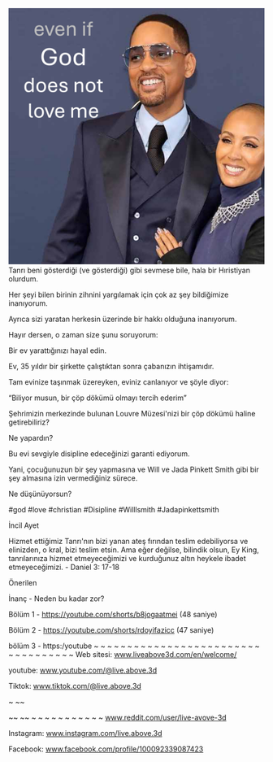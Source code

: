 ![Video cover image](../cover.jpg)
Tanrı beni gösterdiği (ve gösterdiği) gibi sevmese bile, hala bir Hıristiyan olurdum.

Her şeyi bilen birinin zihnini yargılamak için çok az şey bildiğimize inanıyorum.

Ayrıca sizi yaratan herkesin üzerinde bir hakkı olduğuna inanıyorum.

Hayır dersen, o zaman size şunu soruyorum:

Bir ev yarattığınızı hayal edin.

Ev, 35 yıldır bir şirkette çalıştıktan sonra çabanızın ihtişamıdır.

Tam evinize taşınmak üzereyken, eviniz canlanıyor ve şöyle diyor:

“Biliyor musun, bir çöp dökümü olmayı tercih ederim”

Şehrimizin merkezinde bulunan Louvre Müzesi'nizi bir çöp dökümü haline getirebiliriz?

Ne yapardın?

Bu evi sevgiyle disipline edeceğinizi garanti ediyorum.

Yani, çocuğunuzun bir şey yapmasına ve Will ve Jada Pinkett Smith gibi bir şey almasına izin vermediğiniz sürece.

Ne düşünüyorsun?


#god #love #christian #Disipline #Willlsmith #Jadapinkettsmith


İncil Ayet

Hizmet ettiğimiz Tanrı'nın bizi yanan ateş fırından teslim edebiliyorsa ve elinizden, o kral, bizi teslim etsin. Ama eğer değilse, bilindik olsun, Ey King, tanrılarınıza hizmet etmeyeceğimizi ve kurduğunuz altın heykele ibadet etmeyeceğimizi. - Daniel 3: 17-18


Önerilen

İnanç - Neden bu kadar zor?

Bölüm 1 - https://youtube.com/shorts/b8jogaatmei (48 saniye)

Bölüm 2 - https://youtube.com/shorts/rdoyifazicc (47 saniye)

bölüm 3 - https:/youtube ~ ~ ~ ~ ~ ~ ~ ~ ~ ~ ~ ~ ~ ~ ~ ~ ~ ~ ~ ~ ~ ~ ~ ~ ~ ~ ~ ~ ~ ~ ~ ~ ~ ~ ~ Web sitesi: www.liveabove3d.com/en/welcome/


youtube: www.youtube.com/@live.above.3d

Tiktok: www.tiktok.com/@live.above.3d

~ ~~

~~ ~~ ~ ~ ~ ~ ~ ~ ~ ~ ~ ~ ~ www.reddit.com/user/live-avove-3d

Instagram: www.instagram.com/live.above.3d

Facebook: www.facebook.com/profile/100092339087423

